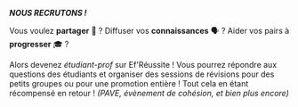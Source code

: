 ***NOUS RECRUTONS !***

Vous voulez __partager__ 🤝 ? Diffuser vos __connaissances__ 🗣 ? Aider vos pairs à __progresser__ 🎓 ?

Alors devenez *étudiant-prof* sur Ef'Réussite !
Vous pourrez répondre aux questions des étudiants et organiser des sessions de révisions pour des petits groupes ou pour une promotion entière ! Tout cela en étant récompensé en retour ! *(PAVE, évènement de cohésion, et bien plus encore)*
